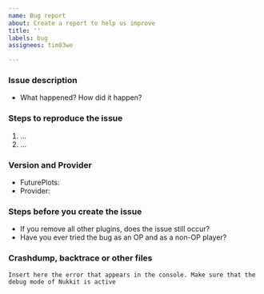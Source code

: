 ```yaml
---
name: Bug report
about: Create a report to help us improve
title: ''
labels: bug
assignees: tim03we

---
```


### Issue description

- What happened? How did it happen?

### Steps to reproduce the issue

1. ...
2. ...

### Version and Provider

* FuturePlots:
* Provider:

### Steps before you create the issue 

- If you remove all other plugins, does the issue still occur?
- Have you ever tried the bug as an OP and as a non-OP player?

### Crashdump, backtrace or other files
```
Insert here the error that appears in the console. Make sure that the debug mode of Nukkit is active
```
